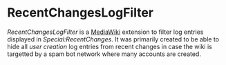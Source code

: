 # RecentChangesLogFilter

*RecentChangesLogFilter* is a [MediaWiki](http://mediawiki.org) extension to filter log entries displayed in *Special:RecentChanges*. It was primarily created to be able to hide all *user creation* log entries from recent changes in case the wiki is targetted by a spam bot network where many accounts are created.
